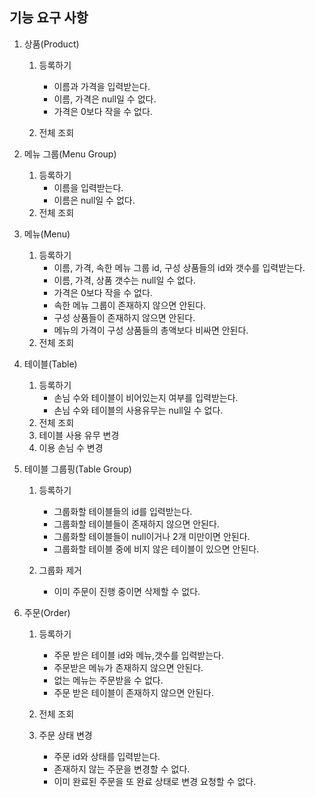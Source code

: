 ## 기능 요구 사항

1. 상품(Product)
    1. 등록하기
        - 이름과 가격을 입력받는다.
        - 이름, 가격은 null일 수 없다.
        - 가격은 0보다 작을 수 없다.

    2. 전체 조회


2. 메뉴 그룹(Menu Group)
    1. 등록하기
        - 이름을 입력받는다.
        - 이름은 null일 수 없다.
    2. 전체 조회


3. 메뉴(Menu)
    1. 등록하기
        - 이름, 가격, 속한 메뉴 그룹 id, 구성 상품들의 id와 갯수를 입력받는다.
        - 이름, 가격, 상품 갯수는 null일 수 없다.
        - 가격은 0보다 작을 수 없다.
        - 속한 메뉴 그룹이 존재하지 않으면 안된다.
        - 구성 상품들이 존재하지 않으면 안된다.
        - 메뉴의 가격이 구성 상품들의 총액보다 비싸면 안된다.
    2. 전체 조회


4. 테이블(Table)
    1. 등록하기
        - 손님 수와 테이블이 비어있는지 여부를 입력받는다.
        - 손님 수와 테이블의 사용유무는 null일 수 없다.
    2. 전체 조회
    3. 테이블 사용 유무 변경
    4. 이용 손님 수 변경


5. 테이블 그룹핑(Table Group)
    1. 등록하기
        - 그룹화할 테이블들의 id를 입력받는다.
        - 그룹화할 테이블들이 존재하지 않으면 안된다.
        - 그룹화할 테이블들이 null이거나 2개 미만이면 안된다.
        - 그룹화할 테이블 중에 비지 않은 테이블이 있으면 안된다.

    2. 그룹화 제거
        - 이미 주문이 진행 중이면 삭제할 수 없다.


6. 주문(Order)
    1. 등록하기
        - 주문 받은 테이블 id와 메뉴,갯수를 입력받는다.
        - 주문받은 메뉴가 존재하지 않으면 안된다.
        - 없는 메뉴는 주문받을 수 없다.
        - 주문 받은 테이블이 존재하지 않으면 안된다.

    2. 전체 조회
    3. 주문 상태 변경
        - 주문 id와 상태를 입력받는다.
        - 존재하지 않는 주문을 변경할 수 없다.
        - 이미 완료된 주문을 또 완료 상태로 변경 요청할 수 없다.

